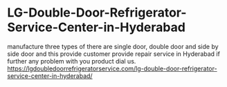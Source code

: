 # LG-Double-Door-Refrigerator-Service-Center-in-Hyderabad
manufacture three types of there are single door, double door and side by side door and this provide customer provide repair service in Hyderabad if further any problem with you product dial us. https://lgdoubledoorrefrigeratorservice.com/lg-double-door-refrigerator-service-center-in-hyderabad/
